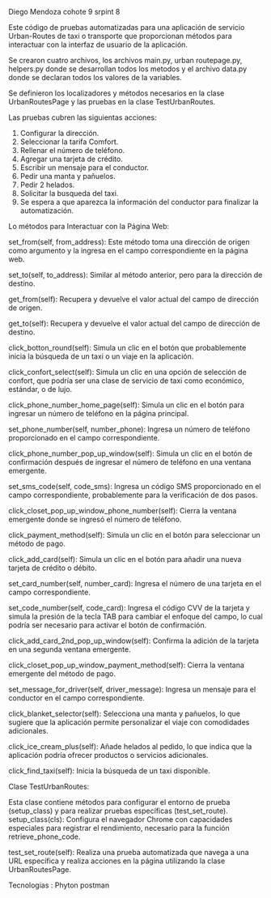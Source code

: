 Diego Mendoza cohote 9 srpint 8 

Este código de pruebas automatizadas para una aplicación de servicio
Urban-Routes de taxi o transporte que proporcionan métodos para interactuar
con la interfaz de usuario de la aplicación.

Se crearon cuatro archivos, los archivos main.py, urban routepage.py, helpers.py donde se desarrollan todos los
metodos y el archivo data.py donde se declaran todos los valores de la variables.

Se definieron los localizadores y métodos necesarios en la clase UrbanRoutesPage
y las pruebas en la clase TestUrbanRoutes.

Las pruebas cubren las siguientas acciones:

1) Configurar la dirección.
2) Seleccionar la tarifa Comfort.
3) Rellenar el número de teléfono.
4) Agregar una tarjeta de crédito.
5) Escribir un mensaje para el conductor.
6) Pedir una manta y pañuelos.
7) Pedir 2 helados.
8) Solicitar la busqueda del taxi.
9) Se espera a que aparezca la información del conductor para finalizar la automatización.

Lo métodos para Interactuar con la Página Web:

set_from(self, from_address): Este método toma una dirección de origen
como argumento y la ingresa en el campo correspondiente en la página web.

set_to(self, to_address): Similar al método anterior, pero para la
dirección de destino.

get_from(self): Recupera y devuelve el valor actual del campo de dirección
de origen.

get_to(self): Recupera y devuelve el valor actual del campo de dirección de
destino.

click_botton_round(self): Simula un clic en el botón que probablemente inicia
la búsqueda de un taxi o un viaje en la aplicación.

click_confort_select(self): Simula un clic en una opción de selección de confort,
que podría ser una clase de servicio de taxi como económico, estándar, o de lujo. 


click_phone_number_home_page(self): Simula un clic en el botón para ingresar un
número de teléfono en la página principal.

set_phone_number(self, number_phone): Ingresa un número de teléfono proporcionado
en el campo correspondiente.

click_phone_number_pop_up_window(self): Simula un clic en el botón de confirmación
después de ingresar el número de teléfono en una ventana emergente.

set_sms_code(self, code_sms): Ingresa un código SMS proporcionado en el campo
correspondiente, probablemente para la verificación de dos pasos.

click_closet_pop_up_window_phone_number(self): Cierra la ventana emergente donde
se ingresó el número de teléfono.

click_payment_method(self): Simula un clic en el botón para seleccionar un
método de pago.

click_add_card(self): Simula un clic en el botón para añadir una nueva tarjeta de
crédito o débito.

set_card_number(self, number_card): Ingresa el número de una tarjeta en el campo
correspondiente.

set_code_number(self, code_card): Ingresa el código CVV de la tarjeta y simula la presión
de la tecla TAB para cambiar el enfoque del campo, lo cual podría ser necesario para
activar el botón de confirmación.

click_add_card_2nd_pop_up_window(self): Confirma la adición de la tarjeta en una segunda
ventana emergente.

click_closet_pop_up_window_payment_method(self): Cierra la ventana emergente del método de pago.

set_message_for_driver(self, driver_message): Ingresa un mensaje para el conductor en el
campo correspondiente.

click_blanket_selector(self): Selecciona una manta y pañuelos, lo que sugiere que la aplicación
permite personalizar el viaje con comodidades adicionales.

click_ice_cream_plus(self): Añade helados al pedido, lo que indica que la aplicación podría
ofrecer productos o servicios adicionales.

click_find_taxi(self): Inicia la búsqueda de un taxi disponible.

Clase TestUrbanRoutes:

Esta clase contiene métodos para configurar el entorno de prueba (setup_class)
y para realizar pruebas específicas (test_set_route).
setup_class(cls): Configura el navegador Chrome con capacidades especiales para
registrar el rendimiento, necesario para la función retrieve_phone_code.

test_set_route(self): Realiza una prueba automatizada que navega a una URL específica
 y realiza acciones en la página utilizando la clase UrbanRoutesPage.

 Tecnologias :
   Phyton
   postman

